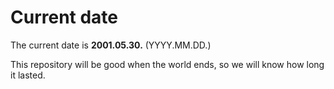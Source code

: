 # Current date

The current date is **2001.05.30.** (YYYY.MM.DD.)

This repository will be good when the world ends, so we will know how long it lasted.